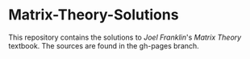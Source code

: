# Matrix-Theory-Solutions
This repository contains the solutions to _Joel Franklin_'s _Matrix Theory_ textbook.  The sources are found in the gh-pages branch.
